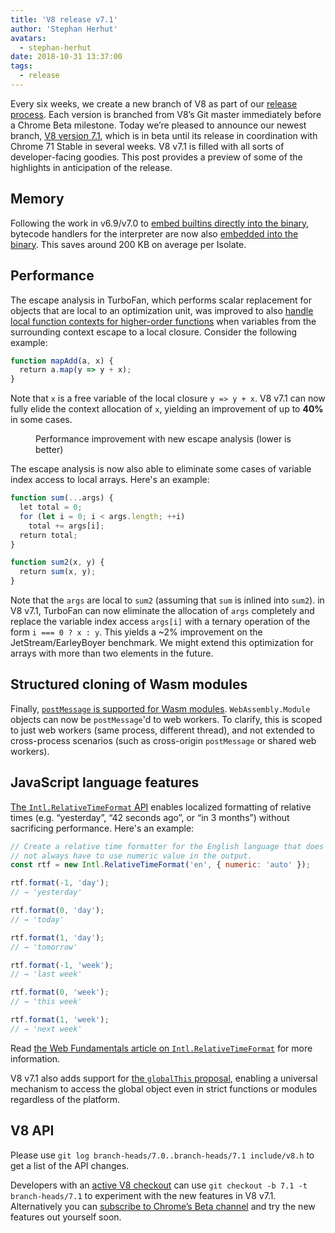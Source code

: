 ```yaml
---
title: 'V8 release v7.1'
author: 'Stephan Herhut'
avatars:
  - stephan-herhut
date: 2018-10-31 13:37:00
tags:
  - release
---
```

Every six weeks, we create a new branch of V8 as part of our [release process](/docs/release-process). Each version is branched from V8’s Git master immediately before a Chrome Beta milestone. Today we’re pleased to announce our newest branch, [V8 version 7.1](https://chromium.googlesource.com/v8/v8.git/+log/branch-heads/7.1), which is in beta until its release in coordination with Chrome 71 Stable in several weeks. V8 v7.1 is filled with all sorts of developer-facing goodies. This post provides a preview of some of the highlights in anticipation of the release.

## Memory

Following the work in v6.9/v7.0 to [embed builtins directly into the binary](/blog/embedded-builtins), bytecode handlers for the interpreter are now also [embedded into the binary](https://bugs.chromium.org/p/v8/issues/detail?id=8068). This saves around 200 KB on average per Isolate.

## Performance

The escape analysis in TurboFan, which performs scalar replacement for objects that are local to an optimization unit, was improved to also [handle local function contexts for higher-order functions](https://bit.ly/v8-turbofan-context-sensitive-js-operators) when variables from the surrounding context escape to a local closure. Consider the following example:

```js
function mapAdd(a, x) {
  return a.map(y => y + x);
}
```

Note that `x` is a free variable of the local closure `y => y + x`. V8 v7.1 can now fully elide the context allocation of `x`, yielding an improvement of up to **40%** in some cases.

<figure>
  <img src="/_img/v8-release-71/improved-escape-analysis.svg" alt="">
  <figcaption>Performance improvement with new escape analysis (lower is better)</figcaption>
</figure>

The escape analysis is now also able to eliminate some cases of variable index access to local arrays. Here's an example:

```js
function sum(...args) {
  let total = 0;
  for (let i = 0; i < args.length; ++i)
    total += args[i];
  return total;
}

function sum2(x, y) {
  return sum(x, y);
}
```

Note that the `args` are local to `sum2` (assuming that `sum` is inlined into `sum2`). in V8 v7.1, TurboFan can now eliminate the allocation of `args` completely and replace the variable index access `args[i]` with a ternary operation of the form `i === 0 ? x : y`. This yields a ~2% improvement on the JetStream/EarleyBoyer benchmark. We might extend this optimization for arrays with more than two elements in the future.

## Structured cloning of Wasm modules

Finally, [`postMessage` is supported for Wasm modules](https://github.com/WebAssembly/design/pull/1074). `WebAssembly.Module` objects can now be `postMessage`'d to web workers. To clarify, this is scoped to just web workers (same process, different thread), and not extended to cross-process scenarios (such as cross-origin `postMessage` or shared web workers).

## JavaScript language features

[The `Intl.RelativeTimeFormat` API](https://developers.google.com/web/updates/2018/10/intl-relativetimeformat) enables localized formatting of relative times (e.g. “yesterday”, “42 seconds ago”, or “in 3 months”) without sacrificing performance. Here's an example:

```js
// Create a relative time formatter for the English language that does
// not always have to use numeric value in the output.
const rtf = new Intl.RelativeTimeFormat('en', { numeric: 'auto' });

rtf.format(-1, 'day');
// → 'yesterday'

rtf.format(0, 'day');
// → 'today'

rtf.format(1, 'day');
// → 'tomorrow'

rtf.format(-1, 'week');
// → 'last week'

rtf.format(0, 'week');
// → 'this week'

rtf.format(1, 'week');
// → 'next week'
```

Read [the Web Fundamentals article on `Intl.RelativeTimeFormat`](https://developers.google.com/web/updates/2018/10/intl-relativetimeformat) for more information.

V8 v7.1 also adds support for [the `globalThis` proposal](https://github.com/tc39/proposal-global), enabling a universal mechanism to access the global object even in strict functions or modules regardless of the platform.

## V8 API

Please use `git log branch-heads/7.0..branch-heads/7.1 include/v8.h` to get a list of the API changes.

Developers with an [active V8 checkout](/docs/source-code#using-git) can use `git checkout -b 7.1 -t branch-heads/7.1` to experiment with the new features in V8 v7.1. Alternatively you can [subscribe to Chrome’s Beta channel](https://www.google.com/chrome/browser/beta.html) and try the new features out yourself soon.
